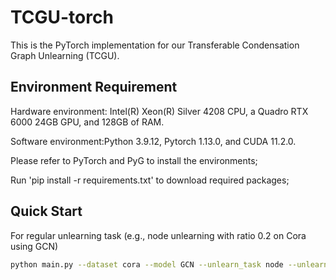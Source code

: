 # TCGU-torch
This is the PyTorch implementation for our Transferable Condensation Graph Unlearning (TCGU).

## Environment Requirement

Hardware environment: Intel(R) Xeon(R) Silver 4208 CPU, a Quadro RTX 6000 24GB GPU, and 128GB of RAM.

Software environment:Python 3.9.12, Pytorch 1.13.0, and CUDA 11.2.0.

Please refer to PyTorch and PyG to install the environments;

Run 'pip install -r requirements.txt' to download required packages;

## Quick Start

For regular unlearning task (e.g., node unlearning with ratio 0.2 on Cora using GCN)
```bash
python main.py --dataset cora --model GCN --unlearn_task node --unlearn_ratio 0.2 --condensing_loop 1500 --finetune_loop 20 --rank 2 --fs_mode tfs
```
